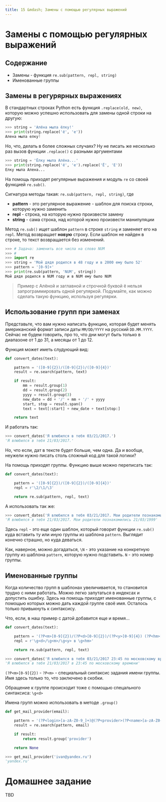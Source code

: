 ```yaml
---
title: 15 &mdash; Замены с помощью регулярных выражений
---
```


# Замены с помощью регулярных выражений

## Содержание

* Замены - функция `re.sub(pattern, repl, string)`
* Именованные группы


## Замены в регурярных выражениях

В стандартных строках Python есть функция `.replace(old, new)`, которую можно успешно использовать для замены одной строки на другую:

```python
>>> string = 'Алёна мыла ёлку!'
>>> print(string.replace('ё', 'е'))
Алена мыла елку!
```

Но, что, делать в более сложных случаях? Ну не писать же несколько раз вызов функции `.replace()` с разными аргументами

```python
>>> string = 'Ёлку мыла Алёна...'
>>> print(string.replace('ё', 'е').replace('Ё', 'Е'))
Елку мыла Алена...
```

На помощь приходят регулярные выражения и модуль `re` со своей функцией `re.sub()`.

Сигнатура методы такая: `re.sub(pattern, repl, string)`, где

* **pattern** - это регулярное выражение - шаблон для поиска строки, которую нужно заменить
* **repl** - строка, на которую нужно произвести замену
* **string** - сама строка, над которой нужно произвести манипуляции

Метод `re.sub()` ищет шаблон `pattern` в строке `string` и заменяет его на `repl`.
Метод возвращает **новую** строку. Если шаблон не найден в строке, то текст возвращается без изменений.


```python
>>> # Задача: заменить все числа на слово NUM
>>> #
>>> import re
>>> string = 'Мой дядя родился в 48 году и в 2000 ему было 52'
>>> pattern = '[0-9]+'
>>> print(re.sub(pattern, 'NUM', string))
Мой дядя родился в NUM году и в NUM ему было NUM
```

> Пример с Алёной и заглавной и строчной буквой ё нельзя запрограммировать одной регуляркой. Подумайте, как можно сделать такую функцию, используя регулярки.


## Использование групп при заменах

Представьте, что вам нужно написать функцию, которая будет менять американский формат записи даты `MM/DD/YYYY` на русский `DD.MM.YYYY`. Сейчас не будем говорить, про то, что дни могут быть только в диапазоне от 1 до 31, а месяцы от 1 до 12.

Функция может иметь слудующий вид:

```python
def convert_dates(text):

    pattern = '([0-9]{2})/([0-9]{2})/([0-9]{4})'
    result = re.search(pattern, text)

    if result:
        mm = result.group(1)
        dd = result.group(2)
        yyyy = result.group(3)
        new_date = dd + '/' + mm + '/' + yyyy
        start, stop = result.span()
        text = text[:start] + new_date + text[stop:]

    return text
```

И работать так:

```python
>>> convert_dates('Я влюбился в тебя 03/21/2017.')
'Я влюбился в тебя 21/03/2017.'
```

Но, что если, дат в тексте будет больше, чем одна. Да и вообще, неужели нужно писать столь сложный код для такой логики?

На помощь приходят группы. Функцию выше можно переписать так:

```python
def convert_dates(text):

    pattern = '([0-9]{2})/([0-9]{2})/([0-9]{4})'
    repl = r'\2/\1/\3'

    return re.sub(pattern, repl, text)
```

А использовать так же:

```python
>>> convert_dates('Я влюбился в тебя 03/21/2017. Мои родители познакомились 03/21/1999')
'Я влюбился в тебя 21/03/2017. Мои родители познакомились 21/03/1999'
```

Здесь `repl` - это еще один шаблон, который говорит функции `re.sub()` куда вставить ту или иную группы из шаблона `pattern`. Выглядит конечно страшно, но куда деваться.

Как, наверное, можно догадаться, `\N` - это указание на конкретную группу из шаблона `pattern`, которую нужно подставить. `N` - это номер группы.


## Именованные группы

Когда количество групп в шаблонах увеличивается, то становится трудно с ними работать. Можно легко запутаться в индексах и допустить ошибку. Здесь на помощь приходят именованные группы, с помощью которых можно дать каждой группе своё имя. Осталось только привыкнуть к синтаксису.

Что, если, в наш пример с датой добавится еще и время...

```python
def convert_dates(text):

    pattern = '(?P<m>[0-9]{2})/(?P<d>[0-9]{2})/(?P<y>[0-9]{4}) (?P<hm>[0-9]{2}:[0-9]{2})'
    repl = r'\g<d>/\g<m>/\g<y> в \g<hm>'

    return re.sub(pattern, repl, text)
```

```python
>>> convert_dates('Я влюбился в тебя 03/21/2017 23:45 по московскому времени')
'Я влюбился в тебя 21/03/2017 в 23:45 по московскому времени'
```

`(?P<m>[0-9]{2})` - `?P<m>` - специальный синтаксис задания имени группы. Имя здесь только то, что заключено в скобки.

Обращение к группе происходит тоже с помощью спецального синтаксиса: `\g<d>`

Имена групп можно использовать в методе `.group()`

```python
def get_mail_provider(email):

    pattern = '(?P<login>[a-zA-Z0-9_]+)@(?P<provider>(?P<name>[a-zA-Z0-9_]+)\.(?P<domain>[a-zA-Z]+))'
    result = re.search(pattern, email)

    if result:
        return result.group('provider')

    return None
```

```python
>>> get_mail_provider('ivan@yandex.ru')
'yandex.ru'
```

# Домашнее задание

TBD
